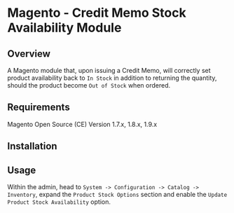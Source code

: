 # Magento - Credit Memo Stock Availability Module

## Overview

A Magento module that, upon issuing a Credit Memo, will correctly set product availability back to ```In Stock``` in 
addition to returning the quantity, should the product become ```Out of Stock``` when ordered.

## Requirements

Magento Open Source (CE) Version 1.7.x, 1.8.x, 1.9.x

## Installation


## Usage

Within the admin, head to ```System -> Configuration -> Catalog -> Inventory```, expand the ```Product Stock Options``` 
section and enable the ```Update Product Stock Availability``` option.
